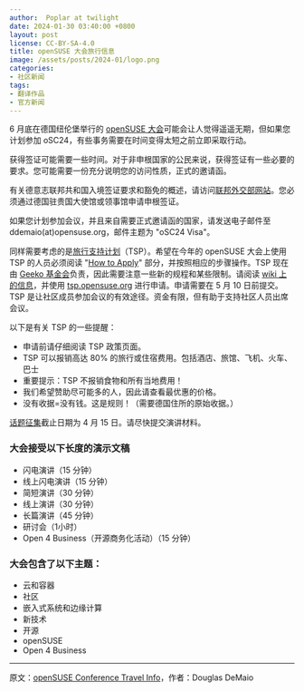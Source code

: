 ```yaml
---
author:  Poplar at twilight
date: 2024-01-30 03:40:00 +0800
layout: post
license: CC-BY-SA-4.0
title: openSUSE 大会旅行信息
image: /assets/posts/2024-01/logo.png
categories:
- 社区新闻
tags:
- 翻译作品
- 官方新闻
---
```


6 月底在德国纽伦堡举行的 [openSUSE 大会]可能会让人觉得遥遥无期，但如果您计划参加 oSC24，有些事务需要在时间变得太短之前立即采取行动。

[openSUSE 大会]: https://events.opensuse.org/conferences/oSC24

获得签证可能需要一些时间。对于非申根国家的公民来说，获得签证有一些必要的要求。您可能需要一份充分说明您的访问性质，正式的邀请函。

有关德意志联邦共和国入境签证要求和豁免的概述，请访问[联邦外交部网站]。您必须通过德国驻贵国大使馆或领事馆申请申根签证。

[联邦外交部网站]: https://www.auswaertiges-amt.de/en/einreiseundaufenthalt/visabestimmungen-node/staatenlistevisumpflicht-node

如果您计划参加会议，并且来自需要正式邀请函的国家，请发送电子邮件至 ddemaio(at)opensuse.org，邮件主题为 "oSC24 Visa"。

同样需要考虑的是[旅行支持计划]（TSP）。希望在今年的 openSUSE 大会上使用 TSP 的人员必须阅读 "[How to Apply]" 部分，并按照相应的步骤操作。TSP 现在由 [Geeko 基金会]负责，因此需要注意一些新的规程和某些限制。请阅读 [wiki 上的信息]，并使用 [tsp.opensuse.org] 进行申请。申请需要在 5 月 10 日前提交。TSP 是让社区成员参加会议的有效途径。资金有限，但有助于支持社区人员出席会议。

[旅行支持计划]: https://tsp.opensuse.org/
[How to Apply]: https://en.opensuse.org/openSUSE:Travel_Support_Program#How_to_apply_for_Travel_sponsorship
[Geeko 基金会]: https://geekos.org/
[wiki 上的信息]: https://en.opensuse.org/openSUSE:Travel_Support_Program#How_to_apply_for_Travel_sponsorship
[tsp.opensuse.org]: https://tsp.opensuse.org/

以下是有关 TSP 的一些提醒：

- 申请前请仔细阅读 TSP 政策页面。
- TSP 可以报销高达 80% 的旅行或住宿费用。包括酒店、旅馆、飞机、火车、巴士
- 重要提示：TSP 不报销食物和所有当地费用！
- 我们希望赞助尽可能多的人，因此请查看最优惠的价格。
- 没有收据=没有钱。这是规则！（需要德国住所的原始收据。）

[话题征集]截止日期为 4 月 15 日。请尽快提交演讲材料。

[话题征集]: https://news.opensuse.org/2023/01/10/osc-cfp-opens/

### 大会接受以下长度的演示文稿

- 闪电演讲（15 分钟）
- 线上闪电演讲（15 分钟）
- 简短演讲（30 分钟）
- 线上演讲（30 分钟）
- 长篇演讲（45 分钟）
- 研讨会（1小时）
- Open 4 Business（开源商务化活动）（15 分钟）

### 大会包含了以下主题：

- 云和容器
- 社区
- 嵌入式系统和边缘计算
- 新技术
- 开源
- openSUSE
- Open 4 Business

------

原文：[openSUSE Conference Travel Info](https://news.opensuse.org/2024/01/30/osc-travel-info/)，作者：Douglas DeMaio